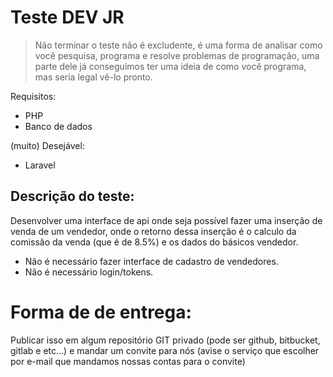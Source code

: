 # Teste DEV JR

> Não terminar o teste não é excludente, é uma forma de analisar como você pesquisa, programa e resolve problemas de programação, uma parte dele já conseguimos ter uma ideia de como você programa, mas seria legal vê-lo pronto.

Requisitos:
- PHP
- Banco de dados

(muito) Desejável:
- Laravel

## Descrição do teste:

Desenvolver uma interface de api onde seja possível fazer uma inserção de venda de um vendedor, onde o retorno dessa inserção  é o calculo da comissão da venda (que é de 8.5%) e os dados do básicos vendedor.

- Não é necessário fazer interface de cadastro de vendedores.
- Não é necessário login/tokens.

# Forma de de entrega:

Publicar isso em algum repositório GIT privado (pode ser github, bitbucket, gitlab e etc...) e mandar um convite para nós 
(avise o serviço que escolher por e-mail que mandamos nossas contas para o convite)


